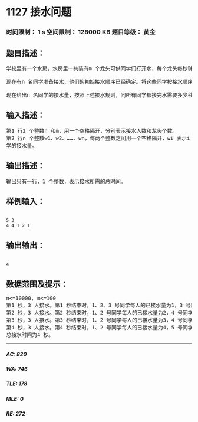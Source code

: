 # 1127 接水问题   
### 时间限制： 1 s     空间限制： 128000 KB     题目等级： 黄金  
## 题目描述：  

<pre>
学校里有一个水房，水房里一共装有m 个龙头可供同学们打开水，每个龙头每秒钟的供水量相等，均为1。
  
现在有n 名同学准备接水，他们的初始接水顺序已经确定。将这些同学按接水顺序从1到n 编号，i 号同学的接水量为wi。接水开始时，1 到m 号同学各占一个水龙头，并同时打开水龙头接水。当其中某名同学j 完成其接水量要求wj 后，下一名排队等候接水的同学k马上接替j 同学的位置开始接水。这个换人的过程是瞬间完成的，且没有任何水的浪费。即j 同学第x 秒结束时完成接水，则k 同学第x+1 秒立刻开始接水。若当前接水人数n’不足m，则只有n’个龙头供水，其它m−n’个龙头关闭。
  
现在给出n 名同学的接水量，按照上述接水规则，问所有同学都接完水需要多少秒。
</pre>
  
  
## 输入描述：  

<pre>
第1 行2 个整数n 和m，用一个空格隔开，分别表示接水人数和龙头个数。  
第2 行n 个整数w1、w2、……、wn，每两个整数之间用一个空格隔开，wi 表示i 号同  
学的接水量。
</pre>
  
  
## 输出描述：  

<pre>
输出只有一行，1 个整数，表示接水所需的总时间。
</pre>
  
  
## 样例输入：  

<pre><code>
5 3  
4 4 1 2 1
</code></pre>
  
  
## 输出输出：  

<pre><code>
4
</code></pre>
  
  
## 数据范围及提示：  

<pre>
n<=10000, m<=100
第1 秒，3 人接水。第1 秒结束时，1、2、3 号同学每人的已接水量为1，3 号同学接完水，4 号同学接替3 号同学开始接水。  
第2 秒，3 人接水。第2 秒结束时，1、2 号同学每人的已接水量为2，4 号同学的已接水量为1。  
第3 秒，3 人接水。第3 秒结束时，1、2 号同学每人的已接水量为3，4 号同学的已接水量为2。4 号同学接完水，5 号同学接替4 号同学开始接水。  
第4 秒，3 人接水。第4 秒结束时，1、2 号同学每人的已接水量为4，5 号同学的已接水量为1。1、2、5 号同学接完水，即所有人完成接水。  
总接水时间为4 秒。
</pre>
  
  
***  

##### AC: 820  
##### WA: 746  
##### TLE: 178  
##### MLE: 0  
##### RE: 272  
